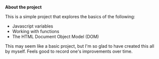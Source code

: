 **About the project**

This is a simple project that explores the basics of the following:

- Javascript variables
- Working with functions
- The HTML Document Object Model (DOM)

This may seem like a basic project, but I'm so glad to have created this all by myself. Feels good to record one's improvements over time.
